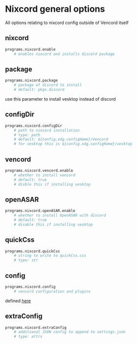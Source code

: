 # Nixcord general options
All options relating to nixcord config outside of Vencord itself

## nixcord
```nix
programs.nixcord.enable
    # enables nixcord and installs discord package
```
## package
```nix
programs.nixcord.package
    # package of discord to install
    # default: pkgs.discord
```
use this parameter to install vesktop instead of discord
## configDir
```nix
programs.nixcord.configDir
    # path to nixcord installation
    # type: path
    # default: ${config.xdg.configHome}/Vencord
    # for vesktop this is ${config.xdg.configHome}/vesktop
```
## vencord
```nix
programs.nixcord.vencord.enable
    # whether to install vencord
    # default: true
    # disble this if installing vesktop
```
## openASAR
```nix
programs.nixcord.openASAR.enable
    # whether to install OpenASAR with discord
    # default: true
    # disable this if installing vesktop
```
## quickCss
```nix
programs.nixcord.quickCss
    # string to write to quickCss.css
    # type: str
```
## config
```nix
programs.nixcord.config
    # vencord configuration and plugins
```
defined [here](./vencord.md)
## extraConfig
```nix
programs.nixcord.extraConfig
    # additional JSON config to append to settings.json
    # type: attrs
```

